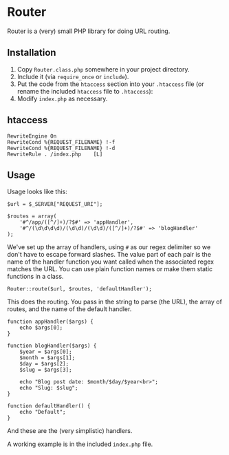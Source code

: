 # Router

Router is a (very) small PHP library for doing URL routing.

## Installation

1. Copy `Router.class.php` somewhere in your project directory.
2. Include it (via `require_once` or `include`).
3. Put the code from the `htaccess` section into your `.htaccess` file (or rename the included `htaccess` file to `.htaccess`):
4. Modify `index.php` as necessary.

## htaccess

	RewriteEngine On
	RewriteCond %{REQUEST_FILENAME} !-f
	RewriteCond %{REQUEST_FILENAME} !-d
	RewriteRule . /index.php	[L]

## Usage

Usage looks like this:

	$url = $_SERVER["REQUEST_URI"];

	$routes = array(
		'#^/app/([^/]+)/?$#' => 'appHandler',
		'#^/(\d\d\d\d)/(\d\d)/(\d\d)/([^/]+)/?$#' => 'blogHandler'
	);

We've set up the array of handlers, using `#` as our regex delimiter so we don't have to escape forward slashes. The value part of each pair is the name of the handler function you want called when the associated regex matches the URL. You can use plain function names or make them static functions in a class.

	Router::route($url, $routes, 'defaultHandler');

This does the routing. You pass in the string to parse (the URL), the array of routes, and the name of the default handler.

	function appHandler($args) {
		echo $args[0];
	}

	function blogHandler($args) {
		$year = $args[0];
		$month = $args[1];
		$day = $args[2];
		$slug = $args[3];

		echo "Blog post date: $month/$day/$year<br>";
		echo "Slug: $slug";
	}

	function defaultHandler() {
		echo "Default";
	}

And these are the (very simplistic) handlers.

A working example is in the included `index.php` file.
